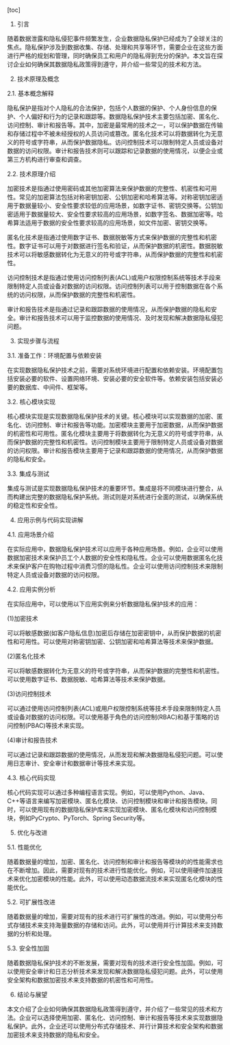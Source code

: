 
[toc]                    
                
                
1. 引言

随着数据泄露和隐私侵犯事件频繁发生，企业数据隐私保护已经成为了全球关注的焦点。隐私保护涉及到数据收集、存储、处理和共享等环节，需要企业在这些方面进行严格的规划和管理，同时确保员工和用户的隐私得到充分的保护。本文旨在探讨企业如何确保其数据隐私政策得到遵守，并介绍一些常见的技术和方法。

2. 技术原理及概念

2.1. 基本概念解释

隐私保护是指对个人隐私的合法保护，包括个人数据的保护、个人身份信息的保护、个人偏好和行为的记录和跟踪等。数据隐私保护技术主要包括加密、匿名化、访问控制、审计和报告等。其中，加密是最常用的技术之一，可以保护数据在传输和存储过程中不被未经授权的人员访问或篡改。匿名化技术可以将数据转化为无意义的符号或字符串，从而保护数据隐私。访问控制技术可以限制特定人员或设备对数据的访问权限。审计和报告技术则可以跟踪和记录数据的使用情况，以便企业或第三方机构进行审查和调查。

2.2. 技术原理介绍

加密技术是指通过使用密码或其他加密算法来保护数据的完整性、机密性和可用性。常见的加密算法包括对称密钥加密、公钥加密和哈希算法等。对称密钥加密适用于数据量较小、安全性要求较低的应用场景，如数字证书、密钥交换等。公钥加密适用于数据量较大、安全性要求较高的应用场景，如数字签名、数据加密等。哈希算法适用于数据的安全性要求较高的应用场景，如文件加密、密钥交换等。

匿名化技术是指通过使用数字证书、数据脱敏等方式来保护数据的完整性和机密性。数字证书可以用于对数据进行签名和验证，从而保护数据的机密性。数据脱敏技术可以将敏感数据转化为无意义的符号或字符串，从而保护数据的完整性和机密性。

访问控制技术是指通过使用访问控制列表(ACL)或用户权限控制系统等技术手段来限制特定人员或设备对数据的访问权限。访问控制列表可以用于控制数据在各个系统的访问权限，从而保护数据的完整性和机密性。

审计和报告技术是指通过记录和跟踪数据的使用情况，从而保护数据的隐私和安全。审计和报告技术可以用于监控数据的使用情况、及时发现和解决数据隐私侵犯问题。

3. 实现步骤与流程

3.1. 准备工作：环境配置与依赖安装

在实现数据隐私保护技术之前，需要对系统环境进行配置和依赖安装。环境配置包括安装必要的软件、设置网络环境、安装必要的安全软件等。依赖安装包括安装必要的数据库、中间件、框架等。

3.2. 核心模块实现

核心模块实现是实现数据隐私保护技术的关键。核心模块可以实现数据的加密、匿名化、访问控制、审计和报告等功能。加密模块主要用于加密数据，从而保护数据的机密性和可用性。匿名化模块主要用于将数据转化为无意义的符号或字符串，从而保护数据的完整性和机密性。访问控制模块主要用于限制特定人员或设备对数据的访问权限。审计和报告模块主要用于记录和跟踪数据的使用情况，从而保护数据的隐私和安全。

3.3. 集成与测试

集成与测试是实现数据隐私保护技术的重要环节。集成是将不同模块进行整合，从而构建出完整的数据隐私保护系统。测试则是对系统进行全面的测试，以确保系统的稳定性和安全性。

4. 应用示例与代码实现讲解

4.1. 应用场景介绍

在实际应用中，数据隐私保护技术可以应用于各种应用场景。例如，企业可以使用数据加密技术来保护员工个人数据的安全性和隐私性。企业可以使用数据匿名化技术来保护客户在购物过程中消费习惯的隐私性。企业可以使用访问控制技术来限制特定人员或设备对数据的访问权限。

4.2. 应用实例分析

在实际应用中，可以使用以下应用实例来分析数据隐私保护技术的应用：

(1)加密技术

可以将敏感数据(如客户隐私信息)加密后存储在加密密钥中，从而保护数据的机密性和可用性。可以使用对称密钥加密、公钥加密和哈希算法等技术来保护数据。

(2)匿名化技术

可以将敏感数据转化为无意义的符号或字符串，从而保护数据的完整性和机密性。可以使用数字证书、数据脱敏、哈希算法等技术来保护数据。

(3)访问控制技术

可以通过使用访问控制列表(ACL)或用户权限控制系统等技术手段来限制特定人员或设备对数据的访问权限。可以使用基于角色的访问控制(RBAC)和基于策略的访问控制(PBAC)等技术来实现。

(4)审计和报告技术

可以通过记录和跟踪数据的使用情况，从而发现和解决数据隐私侵犯问题。可以使用日志审计、安全审计和数据审计等技术来实现。

4.3. 核心代码实现

核心代码实现可以通过多种编程语言实现。例如，可以使用Python、Java、C++等语言来编写加密模块、匿名化模块、访问控制模块和审计和报告模块。同时，可以使用现有的数据隐私保护库来实现加密模块、匿名化模块和访问控制模块，例如PyCrypto、PyTorch、Spring Security等。

5. 优化与改进

5.1. 性能优化

随着数据量的增加，加密、匿名化、访问控制和审计和报告等模块的的性能需求也在不断增加。因此，需要对现有的技术进行性能优化。例如，可以使用硬件加速技术来优化加密模块的性能。此外，可以使用动态数据流技术来实现匿名化模块的性能优化。

5.2. 可扩展性改进

随着数据量的增加，需要对现有的技术进行可扩展性的改进。例如，可以使用分布式存储技术来支持海量数据的存储和访问。此外，可以使用并行计算技术来支持数据的分析和处理。

5.3. 安全性加固

随着数据隐私保护技术的不断发展，需要对现有的技术进行安全性加固。例如，可以使用安全审计和日志分析技术来发现和解决数据隐私侵犯问题。此外，可以使用安全架构和数据加密技术来支持数据的机密性和可用性。

6. 结论与展望

本文介绍了企业如何确保其数据隐私政策得到遵守，并介绍了一些常见的技术和方法。企业可以选择使用加密、匿名化、访问控制、审计和报告等技术来实现数据隐私保护。此外，企业还可以使用分布式存储技术、并行计算技术和安全架构和数据加密技术来支持数据的隐私和安全。

